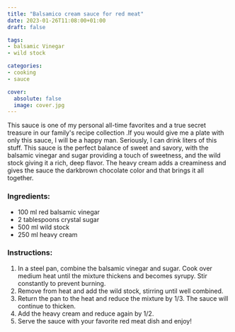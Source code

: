 ```yaml
---
title: "Balsamico cream sauce for red meat"
date: 2023-01-26T11:08:00+01:00
draft: false

tags:
- balsamic Vinegar
- wild stock

categories:
- cooking
- sauce

cover:
  absolute: false
  image: cover.jpg
---
```

This sauce is one of my personal all-time favorites and a true secret treasure in our family's recipe collection .If you would give me a plate with only this sauce, I will be a happy man. Seriously, I can drink liters of this stuff. This sauce is the perfect balance of sweet and savory, with the balsamic vinegar and sugar providing a touch of sweetness, and the wild stock giving it a rich, deep flavor. The heavy cream adds a creaminess and gives the sauce the darkbrown chocolate color and that brings it all together.
### Ingredients:

-   100 ml red balsamic vinegar
-   2 tablespoons crystal sugar
-   500 ml wild stock
-   250 ml heavy cream

### Instructions:

1.  In a steel pan, combine the balsamic vinegar and sugar. Cook over medium heat until the mixture thickens and becomes syrupy. Stir constantly to prevent burning.
2.  Remove from heat and add the wild stock, stirring until well combined.
3.  Return the pan to the heat and reduce the mixture by 1/3. The sauce will continue to thicken.
4.  Add the heavy cream and reduce again by 1/2.
5.  Serve the sauce with your favorite red meat dish and enjoy!
